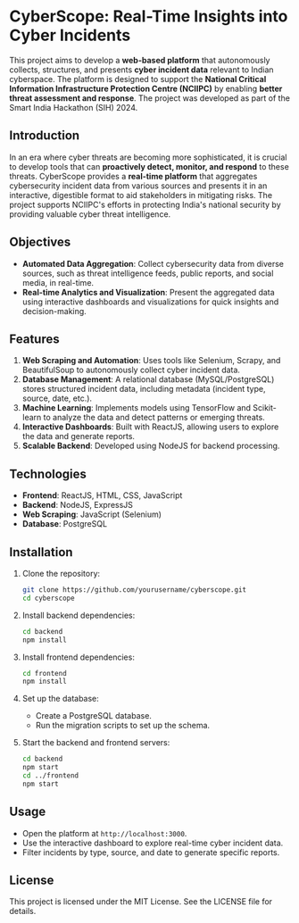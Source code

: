 # CyberScope: Real-Time Insights into Cyber Incidents

This project aims to develop a **web-based platform** that autonomously collects, structures, and presents **cyber incident data** relevant to Indian cyberspace. The platform is designed to support the **National Critical Information Infrastructure Protection Centre (NCIIPC)** by enabling **better threat assessment and response**. The project was developed as part of the Smart India Hackathon (SIH) 2024.

## Introduction

In an era where cyber threats are becoming more sophisticated, it is crucial to develop tools that can **proactively detect, monitor, and respond** to these threats. CyberScope provides a **real-time platform** that aggregates cybersecurity incident data from various sources and presents it in an interactive, digestible format to aid stakeholders in mitigating risks. The project supports NCIIPC's efforts in protecting India's national security by providing valuable cyber threat intelligence.

## Objectives

- **Automated Data Aggregation**: Collect cybersecurity data from diverse sources, such as threat intelligence feeds, public reports, and social media, in real-time.
- **Real-time Analytics and Visualization**: Present the aggregated data using interactive dashboards and visualizations for quick insights and decision-making.

## Features

1. **Web Scraping and Automation**: Uses tools like Selenium, Scrapy, and BeautifulSoup to autonomously collect cyber incident data.
2. **Database Management**: A relational database (MySQL/PostgreSQL) stores structured incident data, including metadata (incident type, source, date, etc.).
3. **Machine Learning**: Implements models using TensorFlow and Scikit-learn to analyze the data and detect patterns or emerging threats.
4. **Interactive Dashboards**: Built with ReactJS, allowing users to explore the data and generate reports.
5. **Scalable Backend**: Developed using NodeJS for backend processing.

## Technologies

- **Frontend**: ReactJS, HTML, CSS, JavaScript
- **Backend**: NodeJS, ExpressJS
- **Web Scraping**: JavaScript (Selenium)
- **Database**: PostgreSQL

## Installation

1. Clone the repository:
   ```bash
   git clone https://github.com/yourusername/cyberscope.git
   cd cyberscope
   ```

2. Install backend dependencies:
   ```bash
   cd backend
   npm install
   ```

3. Install frontend dependencies:
   ```bash
   cd frontend
   npm install
   ```

4. Set up the database:
   - Create a PostgreSQL database.
   - Run the migration scripts to set up the schema.

5. Start the backend and frontend servers:
   ```bash
   cd backend
   npm start
   cd ../frontend
   npm start
   ```

## Usage

- Open the platform at `http://localhost:3000`.
- Use the interactive dashboard to explore real-time cyber incident data.
- Filter incidents by type, source, and date to generate specific reports.
  
## License

This project is licensed under the MIT License. See the LICENSE file for details.


